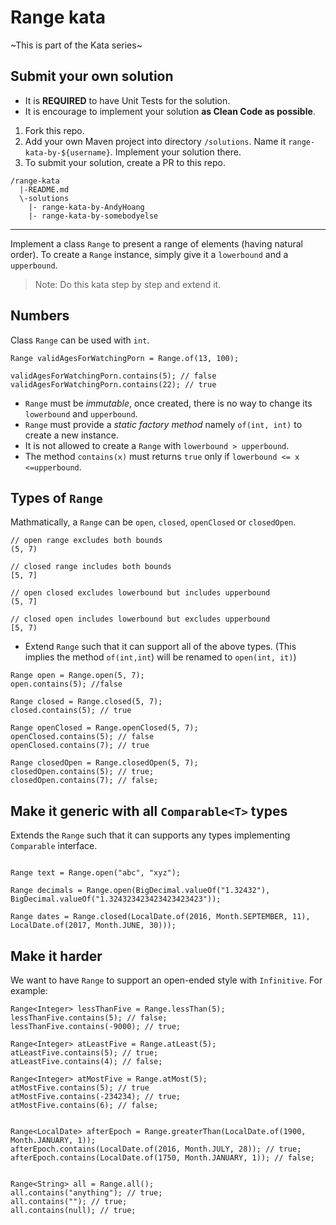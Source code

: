 # Range kata

~This is part of the Kata series~

## Submit your own solution

- It is **REQUIRED** to have Unit Tests for the solution.
- It is encourage to implement your solution **as Clean Code as possible**.

1. Fork this repo.
2. Add your own Maven project into directory `/solutions`. Name it `range-kata-by-${username}`. Implement your solution there.
3. To submit your solution, create a PR to this repo.

```
/range-kata
  |-README.md
  \-solutions
    |- range-kata-by-AndyHoang
    |- range-kata-by-somebodyelse
```

----

Implement a class `Range` to present a range of elements (having natural order). To create a `Range` instance, simply give it a `lowerbound` and a `upperbound`.

> Note: Do this kata step by step and extend it.

## Numbers

Class `Range` can be used with `int`.

```
Range validAgesForWatchingPorn = Range.of(13, 100);

validAgesForWatchingPorn.contains(5); // false
validAgesForWatchingPorn.contains(22); // true

```

- `Range` must be *immutable*, once created, there is no way to change its `lowerbound` and `upperbound`.
- `Range` must provide a _static factory method_ namely `of(int, int)` to create a new instance.
- It is not allowed to create a `Range` with `lowerbound > upperbound`.
- The method `contains(x)` must returns `true` only if 
`lowerbound <= x <=upperbound`.

## Types of `Range`

Mathmatically, a `Range` can be `open`, `closed`, `openClosed` or `closedOpen`.

```
// open range excludes both bounds
(5, 7)

// closed range includes both bounds
[5, 7]

// open closed excludes lowerbound but includes upperbound
(5, 7]

// closed open includes lowerbound but excludes upperbound
[5, 7)

```


- Extend `Range` such that it can support all of the above types. (This implies the method `of(int,int`) will be renamed to `open(int, it)`)

```
Range open = Range.open(5, 7);
open.contains(5); //false

Range closed = Range.closed(5, 7);
closed.contains(5); // true

Range openClosed = Range.openClosed(5, 7);
openClosed.contains(5); // false
openClosed.contains(7); // true

Range closedOpen = Range.closedOpen(5, 7);
closedOpen.contains(5); // true;
closedOpen.contains(7); // false;

```


## Make it generic with all `Comparable<T>` types

Extends the `Range` such that it can supports any types implementing `Comparable` interface.


```

Range text = Range.open("abc", "xyz");

Range decimals = Range.open(BigDecimal.valueOf("1.32432"), BigDecimal.valueOf("1.324323423423423423423"));

Range dates = Range.closed(LocalDate.of(2016, Month.SEPTEMBER, 11), LocalDate.of(2017, Month.JUNE, 30)));

```

## Make it harder

We want to have `Range` to support an open-ended style with `Infinitive`. For example:

```
Range<Integer> lessThanFive = Range.lessThan(5);
lessThanFive.contains(5); // false;
lessThanFive.contains(-9000); // true;

Range<Integer> atLeastFive = Range.atLeast(5);
atLeastFive.contains(5); // true;
atLeastFive.contains(4); // false;

Range<Integer> atMostFive = Range.atMost(5);
atMostFive.contains(5); // true
atMostFive.contains(-234234); // true;
atMostFive.contains(6); // false;


Range<LocalDate> afterEpoch = Range.greaterThan(LocalDate.of(1900, Month.JANUARY, 1));
afterEpoch.contains(LocalDate.of(2016, Month.JULY, 28)); // true;
afterEpoch.contains(LocalDate.of(1750, Month.JANUARY, 1)); // false;


Range<String> all = Range.all();
all.contains("anything"); // true;
all.contains(""); // true;
all.contains(null); // true;

```